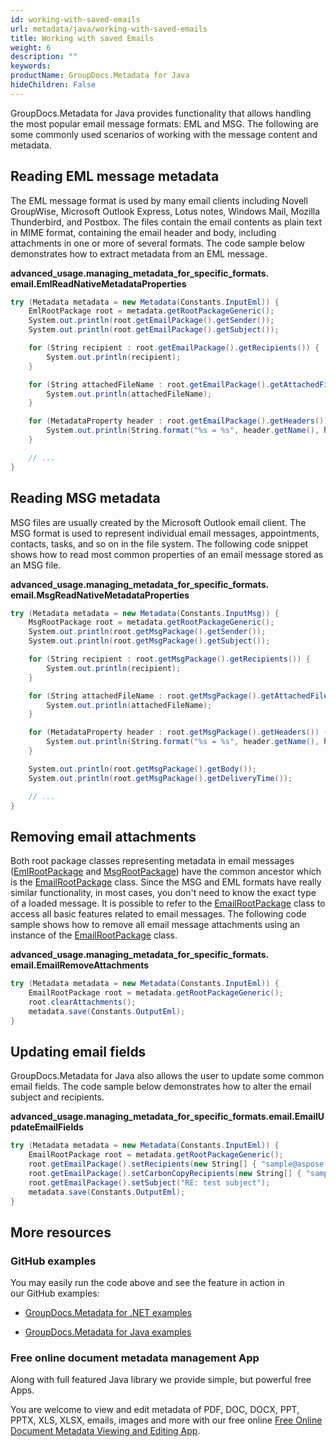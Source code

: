 ```yaml
---
id: working-with-saved-emails
url: metadata/java/working-with-saved-emails
title: Working with saved Emails
weight: 6
description: ""
keywords: 
productName: GroupDocs.Metadata for Java
hideChildren: False
---
```

GroupDocs.Metadata for Java provides functionality that allows handling the most popular email message formats: EML and MSG. The following are some commonly used scenarios of working with the message content and metadata.

## Reading EML message metadata

The EML message format is used by many email clients including Novell GroupWise, Microsoft Outlook Express, Lotus notes, Windows Mail, Mozilla Thunderbird, and Postbox. The files contain the email contents as plain text in MIME format, containing the email header and body, including attachments in one or more of several formats. The code sample below demonstrates how to extract metadata from an EML message.

**advanced\_usage.managing\_metadata\_for\_specific\_formats.<WBR>email.EmlReadNativeMetadataProperties**

```csharp
try (Metadata metadata = new Metadata(Constants.InputEml)) {
	EmlRootPackage root = metadata.getRootPackageGeneric();
	System.out.println(root.getEmailPackage().getSender());
	System.out.println(root.getEmailPackage().getSubject());

	for (String recipient : root.getEmailPackage().getRecipients()) {
		System.out.println(recipient);
	}

	for (String attachedFileName : root.getEmailPackage().getAttachedFileNames()) {
		System.out.println(attachedFileName);
	}

	for (MetadataProperty header : root.getEmailPackage().getHeaders()) {
		System.out.println(String.format("%s = %s", header.getName(), header.getValue()));
	}

	// ...
}
```

## Reading MSG metadata

MSG files are usually created by the Microsoft Outlook email client. The MSG format is used to represent individual email messages, appointments, contacts, tasks, and so on in the file system. The following code snippet shows how to read most common properties of an email message stored as an MSG file.

**advanced\_usage.managing\_metadata\_for\_specific\_formats.<WBR>email.MsgReadNativeMetadataProperties**

```csharp
try (Metadata metadata = new Metadata(Constants.InputMsg)) {
	MsgRootPackage root = metadata.getRootPackageGeneric();
	System.out.println(root.getMsgPackage().getSender());
	System.out.println(root.getMsgPackage().getSubject());

	for (String recipient : root.getMsgPackage().getRecipients()) {
		System.out.println(recipient);
	}

	for (String attachedFileName : root.getMsgPackage().getAttachedFileNames()) {
		System.out.println(attachedFileName);
	}

	for (MetadataProperty header : root.getMsgPackage().getHeaders()) {
		System.out.println(String.format("%s = %s", header.getName(), header.getValue()));
	}

	System.out.println(root.getMsgPackage().getBody());
	System.out.println(root.getMsgPackage().getDeliveryTime());

	// ...
}
```

## Removing email attachments

Both root package classes representing metadata in email messages ([EmlRootPackage](https://apireference.groupdocs.com/metadata/java/com.groupdocs.metadata.core/EmlRootPackage) and [MsgRootPackage](https://apireference.groupdocs.com/metadata/java/com.groupdocs.metadata.core/MsgRootPackage)) have the common ancestor which is the [EmailRootPackage](https://apireference.groupdocs.com/metadata/java/com.groupdocs.metadata.core/EmailRootPackage) class. Since the MSG and EML formats have really similar functionality, in most cases, you don't need to know the exact type of a loaded message. It is possible to refer to the [EmailRootPackage](https://apireference.groupdocs.com/metadata/java/com.groupdocs.metadata.core/EmailRootPackage) class to access all basic features related to email messages. The following code sample shows how to remove all email message attachments using an instance of the [EmailRootPackage](https://apireference.groupdocs.com/metadata/java/com.groupdocs.metadata.core/EmailRootPackage) class.

**advanced\_usage.managing\_metadata\_for\_specific\_formats.<WBR>email.EmailRemoveAttachments**

```csharp
try (Metadata metadata = new Metadata(Constants.InputEml)) {
	EmailRootPackage root = metadata.getRootPackageGeneric();
	root.clearAttachments();
	metadata.save(Constants.OutputEml);
}
```

## Updating email fields

GroupDocs.Metadata for Java also allows the user to update some common email fields. The code sample below demonstrates how to alter the email subject and recipients.

**advanced_usage.managing_metadata_for_specific_formats.email.EmailUpdateEmailFields**

```csharp
try (Metadata metadata = new Metadata(Constants.InputEml)) {
    EmailRootPackage root = metadata.getRootPackageGeneric();
    root.getEmailPackage().setRecipients(new String[] { "sample@aspose.com" });
    root.getEmailPackage().setCarbonCopyRecipients(new String[] { "sample@groupdocs.com" });
    root.getEmailPackage().setSubject("RE: test subject");
    metadata.save(Constants.OutputEml);
}
```

## More resources

### GitHub examples

You may easily run the code above and see the feature in action in our GitHub examples:

*   [GroupDocs.Metadata for .NET examples](https://github.com/groupdocs-metadata/GroupDocs.Metadata-for-.NET)
    
*   [GroupDocs.Metadata for Java examples](https://github.com/groupdocs-metadata/GroupDocs.Metadata-for-Java)
    

### Free online document metadata management App

Along with full featured Java library we provide simple, but powerful free Apps.

You are welcome to view and edit metadata of PDF, DOC, DOCX, PPT, PPTX, XLS, XLSX, emails, images and more with our free online [Free Online Document Metadata Viewing and Editing App](https://products.groupdocs.app/metadata).
